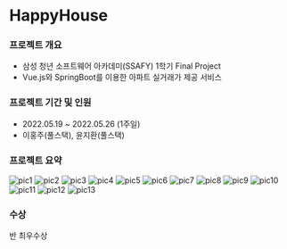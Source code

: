 # HappyHouse
### 프로젝트 개요
* 삼성 청년 소프트웨어 아카데미(SSAFY) 1학기 Final Project 
* Vue.js와 SpringBoot를 이용한 아파트 실거래가 제공 서비스

### 프로젝트 기간 및 인원
* 2022.05.19 ~ 2022.05.26 (1주일)
* 이홍주(풀스택), 윤지환(풀스택)

### 프로젝트 요약
![pic1](https://user-images.githubusercontent.com/65024497/173623107-91680bbd-3162-4ef3-aa21-f0f35d93bda5.jpg)
![pic2](https://user-images.githubusercontent.com/65024497/173623115-ae23abe8-ece1-43a2-8a24-e626713670c1.jpg)
![pic3](https://user-images.githubusercontent.com/65024497/173623121-209ab7a3-8493-412c-b295-40c1ae3af60a.jpg)
![pic4](https://user-images.githubusercontent.com/65024497/173623123-e47bf0f1-575b-48d5-9a2d-e5d2fbc2eacc.jpg)
![pic5](https://user-images.githubusercontent.com/65024497/173623130-29b93d03-c3eb-4726-8521-bdfec0071b15.jpg)
![pic6](https://user-images.githubusercontent.com/65024497/173623133-e405425a-e389-4149-a2ab-c8452a94aac4.jpg)
![pic7](https://user-images.githubusercontent.com/65024497/173623140-8312ac1c-0fb6-4a43-ac6e-9585781d2a91.jpg)
![pic8](https://user-images.githubusercontent.com/65024497/173623143-63dfca48-0fd7-4c78-be63-bfcf27a60ba3.jpg)
![pic9](https://user-images.githubusercontent.com/65024497/173623148-3bba1389-4718-4dab-8c5a-4be74322ee7b.jpg)
![pic10](https://user-images.githubusercontent.com/65024497/173623166-a86617dc-14bc-40f8-8fa2-0c2aec866549.jpg)
![pic11](https://user-images.githubusercontent.com/65024497/173623180-6a1bffd9-8308-44fc-b8fc-f7328561f03e.jpg)
![pic12](https://user-images.githubusercontent.com/65024497/173623188-fd6da6fa-dedc-40d0-971b-bff50e10c38b.jpg)
![pic13](https://user-images.githubusercontent.com/65024497/173623196-edb467d7-e2f9-4fec-946e-f38326eb1aba.jpg)

### 수상
반 최우수상
